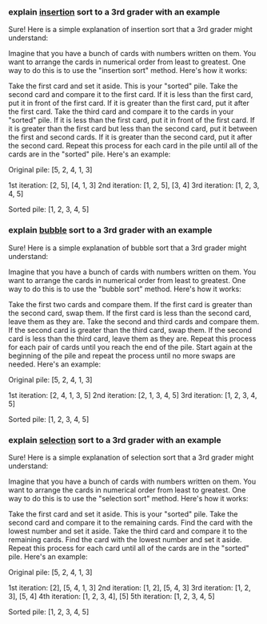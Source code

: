 ### explain <ins>insertion</ins> sort to a 3rd grader with an example

Sure! Here is a simple explanation of insertion sort that a 3rd grader might understand:

Imagine that you have a bunch of cards with numbers written on them. You want to arrange the cards in numerical order from least to greatest. One way to do this is to use the "insertion sort" method. Here's how it works:

Take the first card and set it aside. This is your "sorted" pile.
Take the second card and compare it to the first card. If it is less than the first card, put it in front of the first card. If it is greater than the first card, put it after the first card.
Take the third card and compare it to the cards in your "sorted" pile. If it is less than the first card, put it in front of the first card. If it is greater than the first card but less than the second card, put it between the first and second cards. If it is greater than the second card, put it after the second card.
Repeat this process for each card in the pile until all of the cards are in the "sorted" pile.
Here's an example:

Original pile: [5, 2, 4, 1, 3]

1st iteration: [2, 5], [4, 1, 3]
2nd iteration: [1, 2, 5], [3, 4]
3rd iteration: [1, 2, 3, 4, 5]

Sorted pile: [1, 2, 3, 4, 5]

### explain <ins>bubble</ins> sort to a 3rd grader with an example

Sure! Here is a simple explanation of bubble sort that a 3rd grader might understand:

Imagine that you have a bunch of cards with numbers written on them. You want to arrange the cards in numerical order from least to greatest. One way to do this is to use the "bubble sort" method. Here's how it works:

Take the first two cards and compare them. If the first card is greater than the second card, swap them. If the first card is less than the second card, leave them as they are.
Take the second and third cards and compare them. If the second card is greater than the third card, swap them. If the second card is less than the third card, leave them as they are.
Repeat this process for each pair of cards until you reach the end of the pile.
Start again at the beginning of the pile and repeat the process until no more swaps are needed.
Here's an example:

Original pile: [5, 2, 4, 1, 3]

1st iteration: [2, 4, 1, 3, 5]
2nd iteration: [2, 1, 3, 4, 5]
3rd iteration: [1, 2, 3, 4, 5]

Sorted pile: [1, 2, 3, 4, 5]

### explain <ins>selection</ins> sort to a 3rd grader with an example

Sure! Here is a simple explanation of selection sort that a 3rd grader might understand:

Imagine that you have a bunch of cards with numbers written on them. You want to arrange the cards in numerical order from least to greatest. One way to do this is to use the "selection sort" method. Here's how it works:

Take the first card and set it aside. This is your "sorted" pile.
Take the second card and compare it to the remaining cards. Find the card with the lowest number and set it aside.
Take the third card and compare it to the remaining cards. Find the card with the lowest number and set it aside.
Repeat this process for each card until all of the cards are in the "sorted" pile.
Here's an example:

Original pile: [5, 2, 4, 1, 3]

1st iteration: [2], [5, 4, 1, 3]
2nd iteration: [1, 2], [5, 4, 3]
3rd iteration: [1, 2, 3], [5, 4]
4th iteration: [1, 2, 3, 4], [5]
5th iteration: [1, 2, 3, 4, 5]

Sorted pile: [1, 2, 3, 4, 5]
